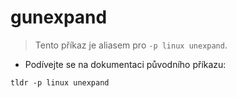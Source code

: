 # gunexpand

> Tento příkaz je aliasem pro `-p linux unexpand`.

- Podívejte se na dokumentaci původního příkazu:

`tldr -p linux unexpand`
